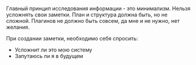 Главный принцип исследования информации - это минимализм. Нельзя усложнять свои заметки. План и структура должна быть, но не сложной. Плагинов не должно быть совсем, да мне и не нужно, нет желания.

При создании заметки, необходимо себя спросить: 
- Усложнит ли это мою систему
- Запутаюсь ли я в будущем